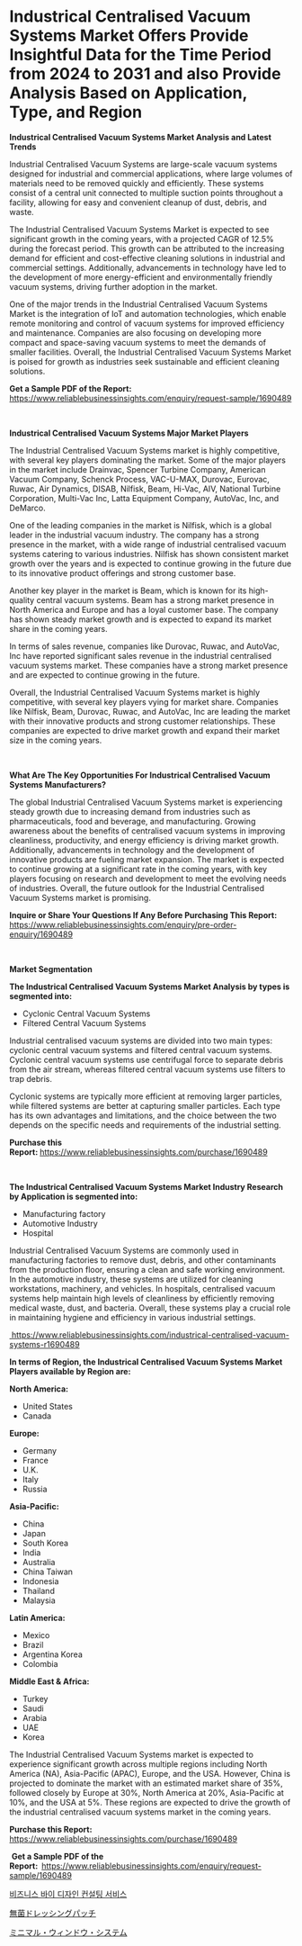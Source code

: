 <p><h1>Industrical Centralised Vacuum Systems Market Offers Provide Insightful Data for the Time Period from 2024 to 2031 and also Provide Analysis Based on Application, Type, and Region</h1></p><p><strong>Industrical Centralised Vacuum Systems Market Analysis and Latest Trends</strong></p>
<p><p>Industrial Centralised Vacuum Systems are large-scale vacuum systems designed for industrial and commercial applications, where large volumes of materials need to be removed quickly and efficiently. These systems consist of a central unit connected to multiple suction points throughout a facility, allowing for easy and convenient cleanup of dust, debris, and waste.</p><p>The Industrial Centralised Vacuum Systems Market is expected to see significant growth in the coming years, with a projected CAGR of 12.5% during the forecast period. This growth can be attributed to the increasing demand for efficient and cost-effective cleaning solutions in industrial and commercial settings. Additionally, advancements in technology have led to the development of more energy-efficient and environmentally friendly vacuum systems, driving further adoption in the market.</p><p>One of the major trends in the Industrial Centralised Vacuum Systems Market is the integration of IoT and automation technologies, which enable remote monitoring and control of vacuum systems for improved efficiency and maintenance. Companies are also focusing on developing more compact and space-saving vacuum systems to meet the demands of smaller facilities. Overall, the Industrial Centralised Vacuum Systems Market is poised for growth as industries seek sustainable and efficient cleaning solutions.</p></p>
<p><strong>Get a Sample PDF of the Report:&nbsp;</strong> <a href="https://www.reliablebusinessinsights.com/enquiry/request-sample/1690489">https://www.reliablebusinessinsights.com/enquiry/request-sample/1690489</a></p>
<p>&nbsp;</p>
<p><strong>Industrical Centralised Vacuum Systems Major Market Players</strong></p>
<p><p>The Industrial Centralised Vacuum Systems market is highly competitive, with several key players dominating the market. Some of the major players in the market include Drainvac, Spencer Turbine Company, American Vacuum Company, Schenck Process, VAC-U-MAX, Durovac, Eurovac, Ruwac, Air Dynamics, DISAB, Nilfisk, Beam, Hi-Vac, AIV, National Turbine Corporation, Multi-Vac Inc, Latta Equipment Company, AutoVac, Inc, and DeMarco.</p><p>One of the leading companies in the market is Nilfisk, which is a global leader in the industrial vacuum industry. The company has a strong presence in the market, with a wide range of industrial centralised vacuum systems catering to various industries. Nilfisk has shown consistent market growth over the years and is expected to continue growing in the future due to its innovative product offerings and strong customer base.</p><p>Another key player in the market is Beam, which is known for its high-quality central vacuum systems. Beam has a strong market presence in North America and Europe and has a loyal customer base. The company has shown steady market growth and is expected to expand its market share in the coming years.</p><p>In terms of sales revenue, companies like Durovac, Ruwac, and AutoVac, Inc have reported significant sales revenue in the industrial centralised vacuum systems market. These companies have a strong market presence and are expected to continue growing in the future.</p><p>Overall, the Industrial Centralised Vacuum Systems market is highly competitive, with several key players vying for market share. Companies like Nilfisk, Beam, Durovac, Ruwac, and AutoVac, Inc are leading the market with their innovative products and strong customer relationships. These companies are expected to drive market growth and expand their market size in the coming years.</p></p>
<p>&nbsp;</p>
<p><strong>What Are The Key Opportunities For Industrical Centralised Vacuum Systems Manufacturers?</strong></p>
<p><p>The global Industrial Centralised Vacuum Systems market is experiencing steady growth due to increasing demand from industries such as pharmaceuticals, food and beverage, and manufacturing. Growing awareness about the benefits of centralised vacuum systems in improving cleanliness, productivity, and energy efficiency is driving market growth. Additionally, advancements in technology and the development of innovative products are fueling market expansion. The market is expected to continue growing at a significant rate in the coming years, with key players focusing on research and development to meet the evolving needs of industries. Overall, the future outlook for the Industrial Centralised Vacuum Systems market is promising.</p></p>
<p><strong>Inquire or Share Your Questions If Any Before Purchasing This Report:</strong> <a href="https://www.reliablebusinessinsights.com/enquiry/pre-order-enquiry/1690489">https://www.reliablebusinessinsights.com/enquiry/pre-order-enquiry/1690489</a></p>
<p>&nbsp;</p>
<p><strong>Market Segmentation</strong></p>
<p><strong>The Industrical Centralised Vacuum Systems Market Analysis by types is segmented into:</strong></p>
<p><ul><li>Cyclonic Central Vacuum Systems</li><li>Filtered Central Vacuum Systems</li></ul></p>
<p><p>Industrial centralised vacuum systems are divided into two main types: cyclonic central vacuum systems and filtered central vacuum systems. Cyclonic central vacuum systems use centrifugal force to separate debris from the air stream, whereas filtered central vacuum systems use filters to trap debris. </p><p>Cyclonic systems are typically more efficient at removing larger particles, while filtered systems are better at capturing smaller particles. Each type has its own advantages and limitations, and the choice between the two depends on the specific needs and requirements of the industrial setting.</p></p>
<p><strong>Purchase this Report:&nbsp;</strong><a href="https://www.reliablebusinessinsights.com/purchase/1690489">https://www.reliablebusinessinsights.com/purchase/1690489</a></p>
<p>&nbsp;</p>
<p><strong>The Industrical Centralised Vacuum Systems Market Industry Research by Application is segmented into:</strong></p>
<p><ul><li>Manufacturing factory</li><li>Automotive Industry</li><li>Hospital</li></ul></p>
<p><p>Industrial Centralised Vacuum Systems are commonly used in manufacturing factories to remove dust, debris, and other contaminants from the production floor, ensuring a clean and safe working environment. In the automotive industry, these systems are utilized for cleaning workstations, machinery, and vehicles. In hospitals, centralised vacuum systems help maintain high levels of cleanliness by efficiently removing medical waste, dust, and bacteria. Overall, these systems play a crucial role in maintaining hygiene and efficiency in various industrial settings.</p></p>
<p><a href="https://www.reliablebusinessinsights.com/industrical-centralised-vacuum-systems-r1690489">&nbsp;https://www.reliablebusinessinsights.com/industrical-centralised-vacuum-systems-r1690489</a></p>
<p><strong>In terms of Region, the Industrical Centralised Vacuum Systems Market Players available by Region are:</strong></p>
<p>
    <p> <strong> North America: </strong>
        <ul>
            <li>United States</li>
            <li>Canada</li>
        </ul>
        </p> 
    <p> <strong> Europe: </strong>
        <ul>
            <li>Germany</li>
            <li>France</li>
            <li>U.K.</li>
            <li>Italy</li>
            <li>Russia</li>
        </ul>
        </p> 
    <p> <strong> Asia-Pacific: </strong>
        <ul>
            <li>China</li>
            <li>Japan</li>
            <li>South Korea</li>
            <li>India</li>
            <li>Australia</li>
            <li>China Taiwan</li>
            <li>Indonesia</li>
            <li>Thailand</li>
            <li>Malaysia</li>
        </ul>
        </p> 
    <p> <strong> Latin America: </strong>
        <ul>
            <li>Mexico</li>
            <li>Brazil</li>
            <li>Argentina Korea</li>
            <li>Colombia</li>
        </ul>
        </p> 
    <p> <strong> Middle East & Africa: </strong>
        <ul>
            <li>Turkey</li>
            <li>Saudi</li>
            <li>Arabia</li>
            <li>UAE</li>
            <li>Korea</li>
        </ul>
    </p>
    </p>
<p><p>The Industrial Centralised Vacuum Systems market is expected to experience significant growth across multiple regions including North America (NA), Asia-Pacific (APAC), Europe, and the USA. However, China is projected to dominate the market with an estimated market share of 35%, followed closely by Europe at 30%, North America at 20%, Asia-Pacific at 10%, and the USA at 5%. These regions are expected to drive the growth of the industrial centralised vacuum systems market in the coming years.</p></p>
<p><strong>Purchase this Report: </strong><a href="https://www.reliablebusinessinsights.com/purchase/1690489">https://www.reliablebusinessinsights.com/purchase/1690489</a></p>
<p>&nbsp;<strong>Get a Sample PDF of the Report:&nbsp;&nbsp;</strong><a href="https://www.reliablebusinessinsights.com/enquiry/request-sample/1690489">https://www.reliablebusinessinsights.com/enquiry/request-sample/1690489</a></p>
<p><strong></strong></p>
<p><p><a href="https://medium.com/@elod.85/%EB%B9%84%EC%A6%88%EB%8B%88%EC%8A%A4-%EB%B0%94%EC%9D%B4%EB%94%94%EC%9E%90%EC%9D%B8-%EC%BB%A8%EC%84%A4%ED%8C%85-%EC%84%9C%EB%B9%84%EC%8A%A4-%EC%8B%9C%EC%9E%A5-%EA%B7%9C%EB%AA%A8%EB%8A%94-%EA%B8%80%EB%A1%9C%EB%B2%8C-%EC%82%B0%EC%97%85%EC%97%90%EC%84%9C-%EC%B5%9C%EC%83%81%EC%9D%98-%EB%A7%88%EC%BC%80%ED%8C%85-%EC%B1%84%EB%84%90%EC%9D%84-%EB%B3%B4%EC%97%AC%EC%A4%8D%EB%8B%88%EB%8B%A4-0d1129483487">비즈니스 바이 디자인 컨설팅 서비스</a></p><p><a href="https://medium.com/@christiandickens2005/%E7%84%A1%E8%8F%8C%E3%83%89%E3%83%AC%E3%83%83%E3%82%B7%E3%83%B3%E3%82%B0%E3%83%91%E3%83%83%E3%83%81%E5%B8%82%E5%A0%B4%E3%81%AE%E6%B4%9E%E5%AF%9F-%E5%B8%82%E5%A0%B4%E5%8B%95%E5%90%91-%E6%88%90%E9%95%B7-2024%E5%B9%B4%E3%81%8B%E3%82%892031%E5%B9%B4%E3%81%BE%E3%81%A7%E3%81%AE%E4%BA%88%E6%B8%AC-d4100a0442a5">無菌ドレッシングパッチ</a></p><p><a href="https://medium.com/@lilliandach1969/%E6%9C%80%E5%B0%8F%E3%82%A6%E3%82%A3%E3%83%B3%E3%83%89%E3%82%A6%E3%82%B7%E3%82%B9%E3%83%86%E3%83%A0%E5%B8%82%E5%A0%B4%E3%81%AE%E3%83%88%E3%83%AC%E3%83%B3%E3%83%89%E3%81%A8%E5%B8%82%E5%A0%B4%E5%88%86%E6%9E%90%E3%81%AF-2024%E5%B9%B4%E3%81%8B%E3%82%892031%E5%B9%B4%E3%81%BE%E3%81%A7%E3%81%AE%E4%BA%88%E6%B8%AC%E3%81%A7%E3%81%99-0c9a2f93dff2">ミニマル・ウィンドウ・システム</a></p></p>